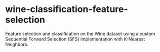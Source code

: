 # wine-classification-feature-selection
Feature selection and classification on the Wine dataset using a custom Sequential Forward Selection (SFS) implementation with K-Nearest Neighbors.
